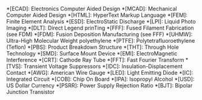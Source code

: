 *[ECAD]: Electronics Computer Aided Design
*[MCAD]: Mechanical Computer Aided Design
*[HTML]: HyperText Markup Language
*[FEM]: Finite Element Analysis
*[ESD]: ElectroStatic Discharge
*[LPI]: Liquid Photo Imaging
*[DLT]: Direct Legend prinTing
*[FFF]: Fused Filament Fabrication (see FDM)
*[FDM]: Fusion Deposition Manufacturing (see FFF)
*[UHMW]: Ultra-High Molecular Weight polyethylene
*[PTFE]: Polytetrafluoroethylene (Teflon)
*[PBS]: Product Breakdown Structure
*[THT]: Through Hole Technology
*[SMD]: Surface Mount Device
*[EMI]: ElectroMagnetic Interference
*[CRT]: Cathode Ray Tube
*[FFT]: Fast Fourier Transform
*[TVS]: Transient Voltage Suppressors
*[IDC]: Insulation-Displacement Contact
*[AWG]: American Wire Gauge
*[LED]: Light Emitting Diode
*[IC]: Integrated Circuit
*[COB]: Chip On Board
*[IPA]: Isopropyl Alcohol
*[USD]: US Dollar Currency
*[PSRR]: Power Supply Rejection Ratio
*[BJT]: Bipolar Junction Transistor